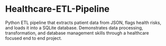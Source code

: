 # Healthcare-ETL-Pipeline
Python ETL pipeline that extracts patient data from JSON, flags health risks, and loads it into a SQLite database. Demonstrates data processing, transformation, and database management skills through a healthcare focused end to end project.

